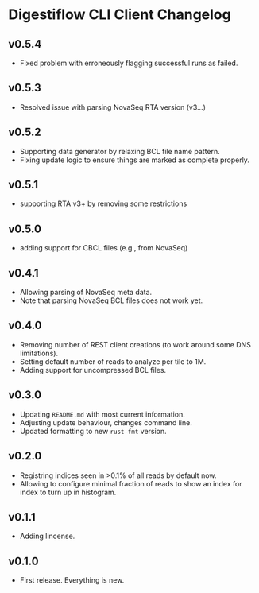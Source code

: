 # Digestiflow CLI Client Changelog

## v0.5.4

- Fixed problem with erroneously flagging successful runs as failed.

## v0.5.3

- Resolved issue with parsing NovaSeq RTA version (v3...)

## v0.5.2

- Supporting data generator by relaxing BCL file name pattern.
- Fixing update logic to ensure things are marked as complete properly.

## v0.5.1

- supporting RTA v3+ by removing some restrictions

## v0.5.0

- adding support for CBCL files (e.g., from NovaSeq)

## v0.4.1

- Allowing parsing of NovaSeq meta data.
- Note that parsing NovaSeq BCL files does not work yet.

## v0.4.0

- Removing number of REST client creations (to work around some DNS limitations).
- Setting default number of reads to analyze per tile to 1M.
- Adding support for uncompressed BCL files.

## v0.3.0

- Updating `README.md` with most current information.
- Adjusting update behaviour, changes command line.
- Updated formatting to new `rust-fmt` version.

## v0.2.0

- Registring indices seen in >0.1% of all reads by default now.
- Allowing to configure minimal fraction of reads to show an index for index to turn up in histogram.

## v0.1.1

- Adding lincense.

## v0.1.0

- First release.
  Everything is new.
